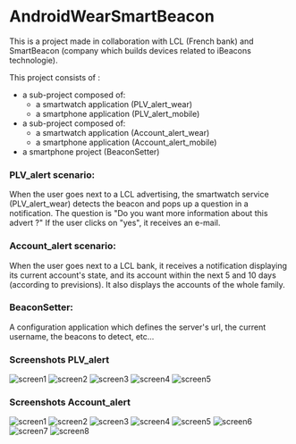 # AndroidWearSmartBeacon

This is a project made in collaboration with LCL (French bank) and SmartBeacon (company which builds devices related to iBeacons technologie).

This project consists of :
* a sub-project composed of:
  * a smartwatch application (PLV_alert_wear)
  *  a smartphone application (PLV_alert_mobile)
* a sub-project composed of:
  * a smartwatch application (Account_alert_wear)
  * a smartphone application (Account_alert_mobile)
* a smartphone project (BeaconSetter)

### PLV_alert scenario:

When the user goes next to a LCL advertising, the smartwatch service (PLV_alert_wear) detects the beacon and pops up a question in a notification.
The question is "Do you want more information about this advert ?" If the user clicks on "yes", it receives an e-mail.

### Account_alert scenario:

When the user goes next to a LCL bank, it receives a notification displaying its current account's state, and its account within the next 5 and 10 days (according to previsions).
It also displays the accounts of the whole family.

### BeaconSetter:

A configuration application which defines the server's url, the current username, the beacons to detect, etc...

### Screenshots PLV_alert
![screen1](https://github.com/bourdibay/AndroidWearSmartBeacon/blob/master/screenshots/PLV_alert/screen1.png)
![screen2](https://github.com/bourdibay/AndroidWearSmartBeacon/blob/master/screenshots/PLV_alert/screen2.png)
![screen3](https://github.com/bourdibay/AndroidWearSmartBeacon/blob/master/screenshots/PLV_alert/screen3.png)
![screen4](https://github.com/bourdibay/AndroidWearSmartBeacon/blob/master/screenshots/PLV_alert/screen4.png)
![screen5](https://github.com/bourdibay/AndroidWearSmartBeacon/blob/master/screenshots/PLV_alert/screen5.png)

### Screenshots Account_alert
![screen1](https://github.com/bourdibay/AndroidWearSmartBeacon/blob/master/screenshots/Account_alert/screen1.png)
![screen2](https://github.com/bourdibay/AndroidWearSmartBeacon/blob/master/screenshots/Account_alert/screen2.png)
![screen3](https://github.com/bourdibay/AndroidWearSmartBeacon/blob/master/screenshots/Account_alert/screen3.png)
![screen4](https://github.com/bourdibay/AndroidWearSmartBeacon/blob/master/screenshots/Account_alert/screen4.png)
![screen5](https://github.com/bourdibay/AndroidWearSmartBeacon/blob/master/screenshots/Account_alert/screen5.png)
![screen6](https://github.com/bourdibay/AndroidWearSmartBeacon/blob/master/screenshots/Account_alert/screen6.png)
![screen7](https://github.com/bourdibay/AndroidWearSmartBeacon/blob/master/screenshots/Account_alert/screen7.png)
![screen8](https://github.com/bourdibay/AndroidWearSmartBeacon/blob/master/screenshots/Account_alert/screen8.png)
